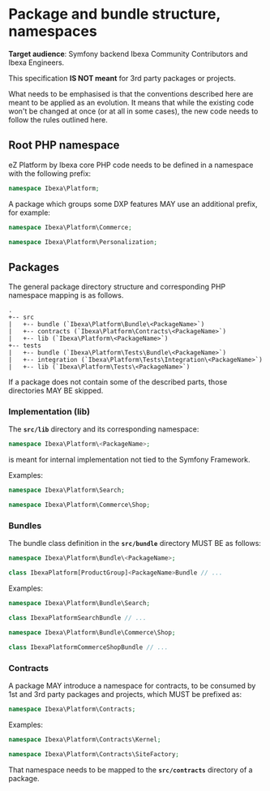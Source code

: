 # Package and bundle structure, namespaces

**Target audience**: Symfony backend Ibexa Community Contributors and Ibexa Engineers.

This specification **IS NOT meant** for 3rd party packages or projects.

What needs to be emphasised is that the conventions described here are meant to be applied as an evolution.
It means that while the existing code won't be changed at once (or at all in some cases), the new code
needs to follow the rules outlined here.

## Root PHP namespace

eZ Platform by Ibexa core PHP code needs to be defined in a namespace with the following prefix:

```php
namespace Ibexa\Platform;
```

A package which groups some DXP features MAY use an additional prefix, for example:

```php
namespace Ibexa\Platform\Commerce;
```

```php
namespace Ibexa\Platform\Personalization;
```

## Packages

The general package directory structure and corresponding PHP namespace mapping is as follows.
```
.
+-- src
|   +-- bundle (`Ibexa\Platform\Bundle\<PackageName>`)
|   +-- contracts (`Ibexa\Platform\Contracts\<PackageName>`)
|   +-- lib (`Ibexa\Platform\<PackageName>`)
+-- tests
|   +-- bundle (`Ibexa\Platform\Tests\Bundle\<PackageName>`)
|   +-- integration (`Ibexa\Platform\Tests\Integration\<PackageName>`)
|   +-- lib (`Ibexa\Platform\Tests\<PackageName>`)
```

If a package does not contain some of the described parts, those directories MAY BE skipped.

### Implementation (lib)

The **`src/lib`** directory and its corresponding namespace:
```php
namespace Ibexa\Platform\<PackageName>;
```
is meant for internal implementation not tied to the Symfony Framework.

Examples:

```php
namespace Ibexa\Platform\Search;
```

```php
namespace Ibexa\Platform\Commerce\Shop;
```

### Bundles

The bundle class definition in the **`src/bundle`** directory MUST BE as follows:

```php
namespace Ibexa\Platform\Bundle\<PackageName>;

class IbexaPlatform[ProductGroup]<PackageName>Bundle // ...
```

Examples:
```php
namespace Ibexa\Platform\Bundle\Search;

class IbexaPlatformSearchBundle // ...
```

```php
namespace Ibexa\Platform\Bundle\Commerce\Shop;

class IbexaPlatformCommerceShopBundle // ...
```

### Contracts

A package MAY introduce a namespace for contracts, to be consumed by 1st and 3rd party packages
and projects, which MUST be prefixed as:

```php
namespace Ibexa\Platform\Contracts;
```

Examples:

```php
namespace Ibexa\Platform\Contracts\Kernel;
```

```php
namespace Ibexa\Platform\Contracts\SiteFactory;
```

That namespace needs to be mapped to the **`src/contracts`** directory of a package.
